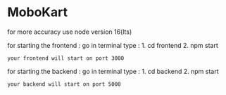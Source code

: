 # MoboKart

for more accuracy use node version 16(lts)

for starting the frontend : 
    go in terminal type : 
    1. cd frontend
    2. npm start

    your frontend will start on port 3000

for starting the backend : 
    go in terminal type : 
    1. cd backend
    2. npm start 

    your backend will start on port 5000
